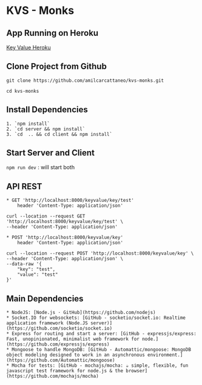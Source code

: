 # KVS - Monks

## App Running on Heroku

[Key Value Heroku](http://kvs-monks.herokuapp.com/)

## Clone Project from Github

`git clone https://github.com/amilcarcattaneo/kvs-monks.git`

`cd kvs-monks`

## Install Dependencies

    1. `npm install`
    2. `cd server && npm install`
    3. `cd  .. && cd client && npm install`

## Start Server and Client

`npm run dev` : will start both

## API REST

    * GET 'http://localhost:8000/keyvalue/key/test'
    	header 'Content-Type: application/json'

```
curl --location --request GET 'http://localhost:8000/keyvalue/key/test' \
--header 'Content-Type: application/json'
```

    * POST 'http://localhost:8000/keyvalue/key'
    	header 'Content-Type: application/json'

```
curl --location --request POST 'http://localhost:8000/keyvalue/key' \
--header 'Content-Type: application/json' \
--data-raw '{
	"key": "test",
	"value": "test"
}'
```

## Main Dependencies

    * NodeJS: [Node.js · GitHub](https://github.com/nodejs)
    * Socket.IO for websockets: [GitHub - socketio/socket.io: Realtime application framework (Node.JS server)](https://github.com/socketio/socket.io)
    * Express for routing and start a server: [GitHub - expressjs/express: Fast, unopinionated, minimalist web framework for node.](https://github.com/expressjs/express)
    * Mongoose to handle MongoDB: [GitHub - Automattic/mongoose: MongoDB object modeling designed to work in an asynchronous environment.](https://github.com/Automattic/mongoose)
    * Mocha for tests: [GitHub - mochajs/mocha: ☕️ simple, flexible, fun javascript test framework for node.js & the browser](https://github.com/mochajs/mocha)
